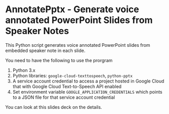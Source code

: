 # AnnotatePptx - Generate voice annotated PowerPoint Slides from Speaker Notes

This Python script generates voice annotated PowerPoint slides from embedded speaker note in each slide.

You need to have the following to use the prorgram

1.  Python 3.x
2.  Python libraries: `google-cloud-texttospeech`, `python-pptx`
3.  A service account credential to access a project hosted in Google Cloud that with Google Cloud Text-to-Speech API enabled
4.  Set environment variable `GOOGLE_APPLICATION_CREDENTIALS` which points to a JSON file for that service account credential

You can look at this slides deck on the details.
